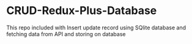 # CRUD-Redux-Plus-Database
This repo included with Insert update record using SQlite database and fetching data from API and storing on database
